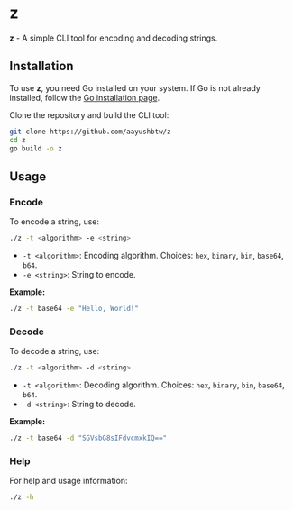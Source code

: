 # z

**z** - A simple CLI tool for encoding and decoding strings.

## Installation

To use **z**, you need Go installed on your system. If Go is not already installed, follow the [Go installation page](https://golang.org/doc/install).

Clone the repository and build the CLI tool:

```bash
git clone https://github.com/aayushbtw/z
cd z
go build -o z
```

## Usage

### Encode

To encode a string, use:

```bash
./z -t <algorithm> -e <string>
```

- `-t <algorithm>`: Encoding algorithm. Choices: `hex`, `binary`, `bin`, `base64`, `b64`.
- `-e <string>`: String to encode.

**Example:**

```bash
./z -t base64 -e "Hello, World!"
```

### Decode

To decode a string, use:

```bash
./z -t <algorithm> -d <string>
```

- `-t <algorithm>`: Decoding algorithm. Choices: `hex`, `binary`, `bin`, `base64`, `b64`.
- `-d <string>`: String to decode.

**Example:**

```bash
./z -t base64 -d "SGVsbG8sIFdvcmxkIQ=="
```

### Help

For help and usage information:

```bash
./z -h
```
